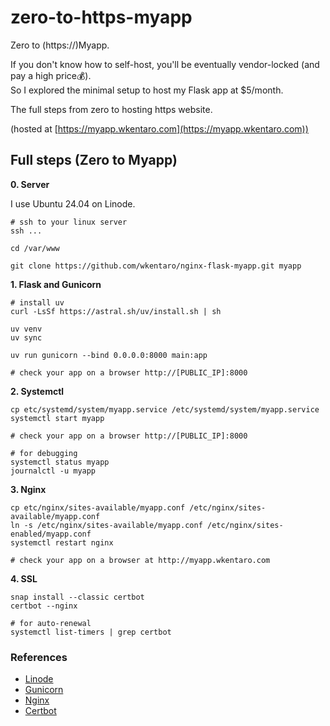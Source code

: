 # zero-to-https-myapp

Zero to (https://)Myapp.

If you don't know how to self-host, you'll be eventually vendor-locked (and pay a high price💰).  
So I explored the minimal setup to host my Flask app at $5/month.  

The full steps from zero to hosting https website.

(hosted at [https://myapp.wkentaro.com](https://myapp.wkentaro.com))

## Full steps (Zero to Myapp)

**0. Server**

I use Ubuntu 24.04 on Linode.

```
# ssh to your linux server
ssh ...

cd /var/www

git clone https://github.com/wkentaro/nginx-flask-myapp.git myapp
```

**1. Flask and Gunicorn**

```
# install uv
curl -LsSf https://astral.sh/uv/install.sh | sh

uv venv
uv sync

uv run gunicorn --bind 0.0.0.0:8000 main:app

# check your app on a browser http://[PUBLIC_IP]:8000
```

**2. Systemctl**

```
cp etc/systemd/system/myapp.service /etc/systemd/system/myapp.service
systemctl start myapp

# check your app on a browser http://[PUBLIC_IP]:8000

# for debugging
systemctl status myapp
journalctl -u myapp
```

**3. Nginx**

```
cp etc/nginx/sites-available/myapp.conf /etc/nginx/sites-available/myapp.conf
ln -s /etc/nginx/sites-available/myapp.conf /etc/nginx/sites-enabled/myapp.conf
systemctl restart nginx

# check your app on a browser at http://myapp.wkentaro.com
```

**4. SSL**

```
snap install --classic certbot
certbot --nginx

# for auto-renewal
systemctl list-timers | grep certbot
```

### References

- [Linode](https://www.linode.com)
- [Gunicorn](https://gunicorn.org/)
- [Nginx](https://www.nginx.com/)
- [Certbot](https://certbot.eff.org/)

